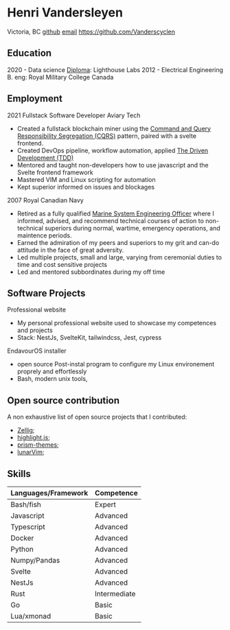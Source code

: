 # Henri Vandersleyen

Victoria, BC 
[github](https://github.com/Vanderscycle)
[email](hvandersleyen@duck.com)
https://github.com/Vanderscyclen

## Education

2020 - Data science [Diploma](https://www.lighthouselabs.ca/en/data-science-bootcamp): Lighthouse Labs
2012 - Electrical Engineering B. eng: Royal Military College Canada

## Employment

2021 Fullstack Software Developer Aviary Tech
  - Created a fullstack blockchain miner using the [Command and Query Responsibility Segregation (CQRS)](https://docs.microsoft.com/en-us/azure/architecture/patterns/cqrs) pattern, paired with a svelte frontend.
  - Created DevOps pipeline, workflow automation, applied [The Driven Development (TDD)](https://en.wikipedia.org/wiki/Test-driven_development)
  - Mentored and taught non-developers how to use javascript and the Svelte frontend framework
  - Mastered VIM and Linux scripting for automation
  - Kept superior informed on issues and blockages
    
2007 Royal Canadian Navy
  - Retired as a fully qualified [Marine System Engineering Officer](https://forces.ca/en/career/marine-systems-engineering-officer/) where I informed, advised, and recommend technical courses of action to non-technical superiors during normal, wartime, emergency operations, and maintence periods.
  - Earned the admiration of my peers and superiors to my grit and can-do attitude in the face of great adversity.
  - Led multiple projects, small and large, varying from ceremonial duties to time and cost sensitive projects
  - Led and mentored subbordinates during my off time

## Software Projects

Professional website
  - My personal professional website used to showcase my competences and projects
  - Stack: NestJs, SvelteKit, tailwindcss, Jest, cypress

EndavourOS installer
  - open source Post-instal program to configure my Linux environement proprely and effortlessly
  - Bash, modern unix tools, 

## Open source contribution
  
A non exhaustive list of open source projects that I contributed:
  - [Zellig](https://github.com/zellij-org/zellij); 
  - [highlight.js](https://github.com/highlightjs/highlight.js);
  - [prism-themes](https://github.com/PrismJS/prism-themes);
  - [lunarVim](https://github.com/LunarVim/LunarVimCommunity);

## Skills
| Languages/Framework  | Competence   | 
|-------------- | -------------- | 
| Bash/fish    | Expert     | 
| Javascript    | Advanced     | 
| Typescript    | Advanced     | 
| Docker     | Advanced    | 
| Python     | Advanced    | 
| Numpy/Pandas     | Advanced    | 
| Svelte    | Advanced     | 
| NestJs    | Advanced     | 
| Rust    | Intermediate     | 
| Go    | Basic     | 
| Lua/xmonad    | Basic    | 



